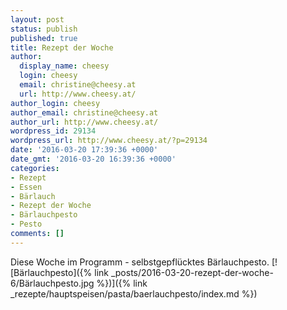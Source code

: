 ```yaml
---
layout: post
status: publish
published: true
title: Rezept der Woche
author:
  display_name: cheesy
  login: cheesy
  email: christine@cheesy.at
  url: http://www.cheesy.at/
author_login: cheesy
author_email: christine@cheesy.at
author_url: http://www.cheesy.at/
wordpress_id: 29134
wordpress_url: http://www.cheesy.at/?p=29134
date: '2016-03-20 17:39:36 +0000'
date_gmt: '2016-03-20 16:39:36 +0000'
categories:
- Rezept
- Essen
- Bärlauch
- Rezept der Woche
- Bärlauchpesto
- Pesto
comments: []
---
```

Diese Woche im Programm - selbstgepflücktes Bärlauchpesto.
[![Bärlauchpesto]({% link _posts/2016-03-20-rezept-der-woche-6/Bärlauchpesto.jpg %})]({% link _rezepte/hauptspeisen/pasta/baerlauchpesto/index.md %})
